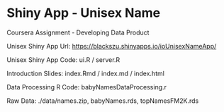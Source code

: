 # Shiny App - Unisex Name
Coursera Assignment - Developing Data Product 

Unisex Shiny App Url: https://blackszu.shinyapps.io/ioUnisexNameApp/

Unisex Shiny App Code: ui.R / server.R

Introduction Slides: index.Rmd / index.md / index.html

Data Processing R Code: babyNamesDataProcessing.r

Raw Data: ./data/names.zip, babyNames.rds, topNamesFM2K.rds
